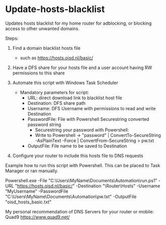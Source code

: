 # Update-hosts-blacklist
Updates hosts blacklist for my home router for adblocking, or blocking access to other unwanted domains.

Steps:

1. Find a domain blacklist hosts file
    * such as https://hosts.oisd.nl/basic/

2. Have a DFS share for your hosts file and a user account having RW permissions to this share

3. Automate this script with Windows Task Scheduler
   * Mandatory parameters for script:
     * URL: direct download link to blacklist host file
     * Destination: DFS share path
     * Username: DFS Username with permissions to read and write Destination
     * PasswordFile: File with Powershell Securestring converted password string
       * Securestring your password with Powershell:
       * Write to Powershell -> "password" | ConvertTo-SecureString -AsPlainText -Force | ConvertFrom-SecureString > pw.txt
     * OutputFile: File name to be saved to Destination

 4. Configure your router to include this hosts file to DNS requests


Example how to run this script with Powershell. This can be placed to Task Manager or ran manually.


Powershell.exe -File "C:\Users\MyName\Documents\Automation\run.ps1" -URL "https://hosts.oisd.nl/basic/" -Destination "\\Router\Hosts\" -Username "MyUsername" -PasswordFile "C:\Users\MyName\Documents\Automation\pw.txt" -OutputFile "oisd_hosts_basic.txt"


My personal recommendation of DNS Servers for your router or mobile: Quad9 https://www.quad9.net/
